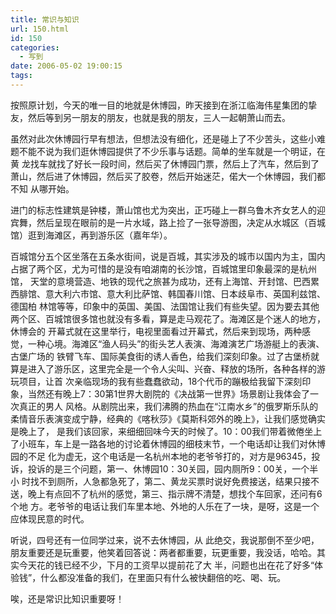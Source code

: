 ```yaml
---
title: 常识与知识
url: 150.html
id: 150
categories:
  - 写到
date: 2006-05-02 19:00:15
tags:
---
```


按照原计划，今天的唯一目的地就是休博园，昨天接到在浙江临海伟星集团的挚友，然后等到另一朋友的朋友，也就是我的朋友，三人一起朝萧山而去。  
  
虽然对此次休博园行早有想法，但想法没有细化，还是碰上了不少苦头，这些小难题不能不说为我们逛休博园提供了不少乐事与话题。简单的坐车就是一个明证，在黄 龙找车就找了好长一段时间，然后买了休博园门票，然后上了汽车，然后到了萧山，然后进了休博园，然后买了胶卷，然后开始迷茫，偌大一个休博园，我们都不知 从哪开始。  
  
进门的标志性建筑是钟楼，萧山馆也尤为突出，正巧碰上一群乌鲁木齐女艺人的迎宾舞，然后呈现在眼前的是一片水域，路上捡了一张导游图，决定从水城区（百城馆）逛到海滩区，再到游乐区（嘉年华）。  
  
百城馆分五个区坐落在五条水街间，说是百城，其实涉及的城市以国内为主，国内占据了两个区，尤为可惜的是没有咱湖南的长沙馆，百城馆里印象最深的是杭州馆， 天堂的意境营造、地铁的现代之旅甚为成功，还有上海馆、开封馆、巴西累西腓馆、意大利六市馆、意大利比萨馆、韩国春川馆、日本歧阜市、英国利兹馆、德国柏 林馆等等，印象中的英国、美国、法国馆让我们有些失望。因为要去其他两个区、百城馆很多馆也就没有多看，算是走马观花了。海滩区是个迷人的地方，休博会的 开幕式就在这里举行，电视里面看过开幕式，然后来到现场，两种感觉，一种心境。海滩区“渔人码头”的街头艺人表演、海滩演艺广场游艇上的表演、古堡广场的 铁臂飞车、国际美食街的诱人香色，给我们深刻印象。过了古堡桥就算是进入了游乐区，这里完全是一个令人尖叫、兴奋、释放的场所，各种各样的游玩项目，让首 次亲临现场的我有些蠢蠢欲动，18个代币的蹦极给我留下深刻印象，当然还有晚上7：30第1世界大剧院的《决战第一世界》场景剧让我体会了一次真正的男人 风格。从剧院出来，我们沸腾的热血在“江南水乡”的俄罗斯乐队的柔情音乐表演变成宁静，经典的《喀秋莎》《莫斯科郊外的晚上》，让我们感觉确实是晚上了， 是我们该回家，来细细回味今天的时候了。10：00我们带着微倦坐上了小班车，车上是一路各地的讨论着休博园的细枝末节，一个电话却让我们对休博园的不足 化为虚无，这个电话是一名杭州本地的老爷爷打的，对方是96345，投诉，投诉的是三个问题，第一、休博园10：30关园，园内厕所9：00关，一个半小 时找不到厕所，人急都急死了，第二、黄龙买票时说好免费接送，结果只接不送，晚上有点回不了杭州的感觉，第三、指示牌不清楚，想找个车回家，还问有6个地 方。老爷爷的电话让我们车里本地、外地的人乐在了一块，是呀，这是一个应体现民意的时代。  
  
听说，四号还有一位同学过来，说不去休博园，从 此绝交，我说那倒不至少吧，朋友重要还是玩重要，他笑着回答说：两者都重要，玩更重要，我没话，哈哈。其实今天花的钱已经不少，下月的工资早以提前花了大 半，问题也出在花了好多“体验钱”，什么都没准备的我们，在里面只有什么被快翻倍的吃、喝、玩。  
  
唉，还是常识比知识重要呀！